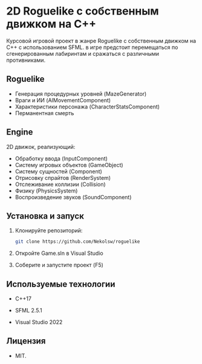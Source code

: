 # 2D Roguelike с собственным движком на C++

Курсовой игровой проект в жанре Roguelike с собственным движком на C++ с использованием SFML. в игре
предстоит перемещаться по сгенерированным лабиринтам и сражаться с различными противниками.

## Roguelike
- Генерация процедурных уровней (MazeGenerator)
- Враги и ИИ (AIMovementComponent)
- Характеристики персонажа (CharacterStatsComponent)
- Перманентная смерть

## Engine
2D движок, реализующий:
- Обработку ввода (InputComponent)
- Систему игровых объектов (GameObject) 
- Систему сущностей (Component)
- Отрисовку спрайтов (RenderSystem)
- Отслеживание коллизии (Collision)
- Физику (PhysicsSystem)
- Воспроизведение звуков (SoundComponent)

## Установка и запуск
1. Клонируйте репозиторий:
   ```bash
   git clone https://github.com/Nekolsw/roguelike

2. Откройте Game.sln в Visual Studio

3. Соберите и запустите проект (F5)

## Используемые технологии

- C++17

- SFML 2.5.1

- Visual Studio 2022

## Лицензия

- MIT.